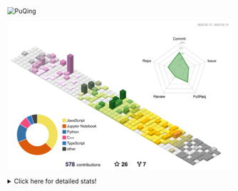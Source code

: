 ![PuQing](https://user-images.githubusercontent.com/27223114/171565019-9a56fae6-b08b-421f-99db-7e830da42371.png)

![](./profile-3d-contrib/profile-season-animate.svg)

<details>
<summary>Click here for detailed stats!</summary>

<!--START_SECTION:waka-->
**I'm a Night 🦉** 

```text
🌞 Morning       43 commits       ██░░░░░░░░░░░░░░░░░░░░░░░   11.05 % 
🌆 Daytime      127 commits       ████████░░░░░░░░░░░░░░░░░   32.65 % 
🌃 Evening      115 commits       ███████░░░░░░░░░░░░░░░░░░   29.56 % 
🌙 Night        104 commits       ██████░░░░░░░░░░░░░░░░░░░   26.74 % 

```


📊 **This Week I Spent My Time On** 

```text
💬 Programming Languages: 
C++                      33 mins             ████████████░░░░░░░░░░░░░   50.53 % 
Groovy                   13 mins             █████░░░░░░░░░░░░░░░░░░░░   19.97 % 
JavaScript               12 mins             ████░░░░░░░░░░░░░░░░░░░░░   18.38 % 
TypeScript               7 mins              ██░░░░░░░░░░░░░░░░░░░░░░░   11.12 % 

🔥 Editors: 
VS Code                  1 hr 7 mins         █████████████████████████   100.00 % 

💻 Operating System: 
Windows                  1 hr 7 mins         █████████████████████████   100.00 % 

```


<!--END_SECTION:waka-->
</details>
